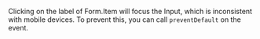 Clicking on the label of Form.Item will focus the Input, which is inconsistent with mobile devices. To prevent this, you can call `preventDefault` on the event.
